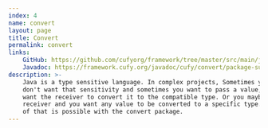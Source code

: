 ```yaml
---
index: 4
name: convert
layout: page
title: Convert
permalink: convert
links:
    GitHub: https://github.com/cufyorg/framework/tree/master/src/main/java/cufy/convert
    Javadoc: https://framework.cufy.org/javadoc/cufy/convert/package-summary.html
description: >-
    Java is a type sensitive language. In complex projects, Sometimes you 
    don't want that sensitivity and sometimes you want to pass a value, and you
    want the receiver to convert it to the compatible type. Or you maybe the
    receiver and you want any value to be converted to a specific type. All 
    of that is possible with the convert package.
---
```

